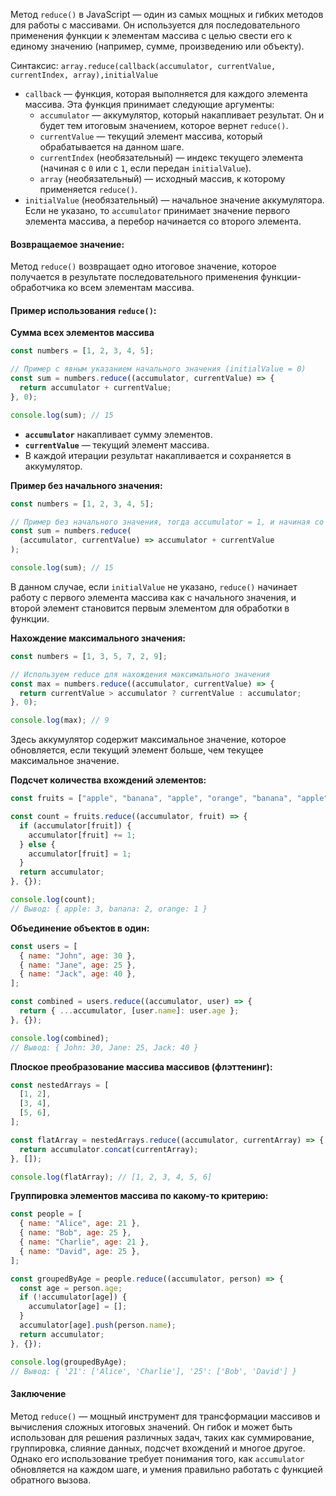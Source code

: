 Метод `reduce()` в JavaScript — один из самых мощных и гибких методов для работы с массивами. Он используется для последовательного применения функции к элементам массива с целью свести его к единому значению (например, сумме, произведению или объекту).

Синтаксис: `array.reduce(callback(accumulator, currentValue, currentIndex, array),initialValue`

- `callback` — функция, которая выполняется для каждого элемента массива. Эта функция принимает следующие аргументы:
  - `accumulator` — аккумулятор, который накапливает результат. Он и будет тем итоговым значением, которое вернет `reduce()`.
  - `currentValue` — текущий элемент массива, который обрабатывается на данном шаге.
  - `currentIndex` (необязательный) — индекс текущего элемента (начиная с `0` или с `1`, если передан `initialValue`).
  - `array` (необязательный) — исходный массив, к которому применяется `reduce()`.
- `initialValue` (необязательный) — начальное значение аккумулятора. Если не указано, то `accumulator` принимает значение первого элемента массива, а перебор начинается со второго элемента.

#### Возвращаемое значение:

Метод `reduce()` возвращает одно итоговое значение, которое получается в результате последовательного применения функции-обработчика ко всем элементам массива.

#### Пример использования `reduce()`:

**Сумма всех элементов массива**

```javascript
const numbers = [1, 2, 3, 4, 5];

// Пример с явным указанием начального значения (initialValue = 0)
const sum = numbers.reduce((accumulator, currentValue) => {
  return accumulator + currentValue;
}, 0);

console.log(sum); // 15
```

- **`accumulator`** накапливает сумму элементов.
- **`currentValue`** — текущий элемент массива.
- В каждой итерации результат накапливается и сохраняется в аккумулятор.

**Пример без начального значения:**

```javascript
const numbers = [1, 2, 3, 4, 5];

// Пример без начального значения, тогда accumulator = 1, и начиная со второго элемента массива
const sum = numbers.reduce(
  (accumulator, currentValue) => accumulator + currentValue
);

console.log(sum); // 15
```

В данном случае, если `initialValue` не указано, `reduce()` начинает работу с первого элемента массива как с начального значения, и второй элемент становится первым элементом для обработки в функции.

**Нахождение максимального значения:**

```javascript
const numbers = [1, 3, 5, 7, 2, 9];

// Используем reduce для нахождения максимального значения
const max = numbers.reduce((accumulator, currentValue) => {
  return currentValue > accumulator ? currentValue : accumulator;
}, 0);

console.log(max); // 9
```

Здесь аккумулятор содержит максимальное значение, которое обновляется, если текущий элемент больше, чем текущее максимальное значение.

**Подсчет количества вхождений элементов:**

```javascript
const fruits = ["apple", "banana", "apple", "orange", "banana", "apple"];

const count = fruits.reduce((accumulator, fruit) => {
  if (accumulator[fruit]) {
    accumulator[fruit] += 1;
  } else {
    accumulator[fruit] = 1;
  }
  return accumulator;
}, {});

console.log(count);
// Вывод: { apple: 3, banana: 2, orange: 1 }
```

**Объединение объектов в один:**

```javascript
const users = [
  { name: "John", age: 30 },
  { name: "Jane", age: 25 },
  { name: "Jack", age: 40 },
];

const combined = users.reduce((accumulator, user) => {
  return { ...accumulator, [user.name]: user.age };
}, {});

console.log(combined);
// Вывод: { John: 30, Jane: 25, Jack: 40 }
```

**Плоское преобразование массива массивов (флэттенинг):**

```javascript
const nestedArrays = [
  [1, 2],
  [3, 4],
  [5, 6],
];

const flatArray = nestedArrays.reduce((accumulator, currentArray) => {
  return accumulator.concat(currentArray);
}, []);

console.log(flatArray); // [1, 2, 3, 4, 5, 6]
```

**Группировка элементов массива по какому-то критерию:**

```javascript
const people = [
  { name: "Alice", age: 21 },
  { name: "Bob", age: 25 },
  { name: "Charlie", age: 21 },
  { name: "David", age: 25 },
];

const groupedByAge = people.reduce((accumulator, person) => {
  const age = person.age;
  if (!accumulator[age]) {
    accumulator[age] = [];
  }
  accumulator[age].push(person.name);
  return accumulator;
}, {});

console.log(groupedByAge);
// Вывод: { '21': ['Alice', 'Charlie'], '25': ['Bob', 'David'] }
```

#### Заключение

Метод `reduce()` — мощный инструмент для трансформации массивов и вычисления сложных итоговых значений. Он гибок и может быть использован для решения различных задач, таких как суммирование, группировка, слияние данных, подсчет вхождений и многое другое. Однако его использование требует понимания того, как `accumulator` обновляется на каждом шаге, и умения правильно работать с функцией обратного вызова.
